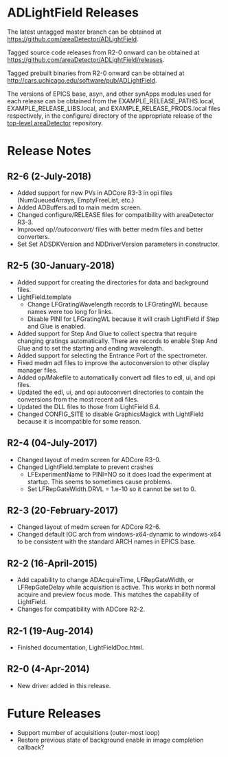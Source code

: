 ADLightField Releases
=====================

The latest untagged master branch can be obtained at
https://github.com/areaDetector/ADLightField.

Tagged source code releases from R2-0 onward can be obtained at 
https://github.com/areaDetector/ADLightField/releases.

Tagged prebuilt binaries from R2-0 onward can be obtained at
http://cars.uchicago.edu/software/pub/ADLightField.

The versions of EPICS base, asyn, and other synApps modules used for each release can be obtained from 
the EXAMPLE_RELEASE_PATHS.local, EXAMPLE_RELEASE_LIBS.local, and EXAMPLE_RELEASE_PRODS.local
files respectively, in the configure/ directory of the appropriate release of the 
[top-level areaDetector](https://github.com/areaDetector/areaDetector) repository.


Release Notes
=============

R2-6 (2-July-2018)
---
* Added support for new PVs in ADCore R3-3 in opi files (NumQueuedArrays, EmptyFreeList, etc.)
* Added ADBuffers.adl to main medm screen.
* Changed configure/RELEASE files for compatibility with areaDetector R3-3.
* Improved op/*/autoconvert/* files with better medm files and better converters.
* Set Set ADSDKVersion and NDDriverVersion parameters in constructor.


R2-5 (30-January-2018)
---
* Added support for creating the directories for data and background files.
* LightField.template
  - Change LFGratingWavelength records to LFGratingWL because names were too long for links.
  - Disable PINI for LFGratingWL because it will crash LightField if Step and Glue is enabled.
* Added support for Step And Glue to collect spectra that require changing gratings automatically.
  There are records to enable Step And Glue and to set the starting and ending wavelength.
* Added support for selecting the Entrance Port of the spectrometer.
* Fixed medm adl files to improve the autoconversion to other display manager files.
* Added op/Makefile to automatically convert adl files to edl, ui, and opi files.
* Updated the edl, ui, and opi autoconvert directories to contain the conversions
  from the most recent adl files.
* Updated the DLL files to those from LightField 6.4.
* Changed CONFIG_SITE to disable GraphicsMagick with LightField because it is incompatible for some reason.


R2-4 (04-July-2017)
----
* Changed layout of medm screen for ADCore R3-0.
* Changed LightField.template to prevent crashes
  - LFExperimentName to PINI=NO so it does load the experiment at startup. This seems to sometimes cause problems.
  - Set LFRepGateWidth.DRVL = 1.e-10 so it cannot be set to 0.


R2-3 (20-February-2017)
----
* Changed layout of medm screen for ADCore R2-6.
* Changed default IOC arch from windows-x64-dynamic to windows-x64 to be consistent with the 
  standard ARCH names in EPICS base.


R2-2 (16-April-2015)
----
* Add capability to change ADAcquireTime, LFRepGateWidth, or LFRepGateDelay 
  while acquisition is active.  This works in both normal acquire and preview
  focus mode.  This matches the capability of LightField.
* Changes for compatibility with ADCore R2-2.


R2-1 (19-Aug-2014)
----
* Finished documentation, LightFieldDoc.html.


R2-0 (4-Apr-2014)
----
* New driver added in this release.


Future Releases
===============
* Support mumber of acquisitions (outer-most loop)
* Restore previous state of background enable in image completion callback?
